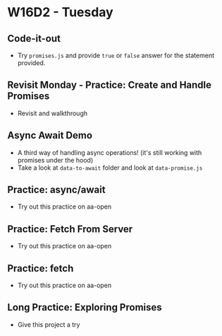 # W16D2 - Tuesday

## Code-it-out
- Try `promises.js` and provide `true` or `false` answer for the statement provided.

## Revisit Monday - Practice: Create and Handle Promises
- Revisit and walkthrough

## Async Await Demo
- A third way of handling async operations! (it's still working with promises under the hood)
- Take a look at `data-to-await` folder and look at `data-promise.js`

## Practice: async/await
- Try out this practice on aa-open

## Practice: Fetch From Server
- Try out this practice on aa-open

## Practice: fetch
- Try out this practice on aa-open

## Long Practice: Exploring Promises
- Give this project a try